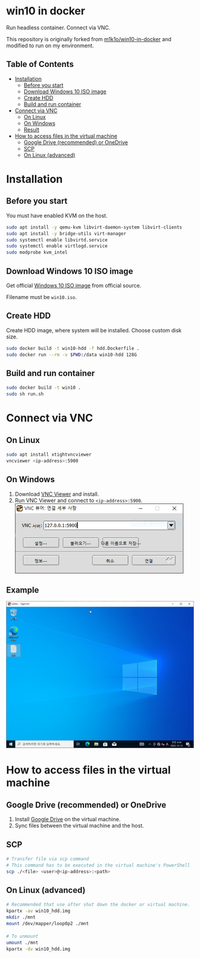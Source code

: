 # win10 in docker

Run headless container. Connect via VNC.

This repository is originally forked from [m1k1o/win10-in-docker](
	https://github.com/m1k1o/win10-in-docker) and modified to run on my environment.

## Table of Contents
- [Installation](#Installation)
	- [Before you start](#before-you-start)
	- [Download Windows 10 ISO image](#download-windows-10-iso-image)
	- [Create HDD](#create-hdd)
	- [Build and run container](#build-and-run-container)
- [Connect via VNC](#connect-via-vnc)
	- [On Linux](#on-linux)
	- [On Windows](#on-windows)
	- [Result](#result)
- [How to access files in the virtual machine](#how-to-access-files-in-the-virtual-machine)
	- [Google Drive (recommended) or OneDrive](#google-drive-recommended-or-onedrive)
	- [SCP](#scp)
	- [On Linux (advanced)](#on-linux-advanced)

# Installation

## Before you start

You must have enabled KVM on the host. 

```sh
sudo apt install -y qemu-kvm libvirt-daemon-system libvirt-clients 
sudo apt install -y bridge-utils virt-manager
sudo systemctl enable libvirtd.service
sudo systemctl enable virtlogd.service
sudo modprobe kvm_intel
```

## Download Windows 10 ISO image

Get official [Windows 10 ISO image](https://www.microsoft.com/en-us/software-download/windows10) from official source.

Filename must be `win10.iso`.

## Create HDD

Create HDD image, where system will be installed. Choose custom disk size.

```sh
sudo docker build -t win10-hdd -f hdd.Dockerfile .
sudo docker run --rm -v $PWD:/data win10-hdd 128G
```

## Build and run container

```sh
sudo docker build -t win10 .
sudo sh run.sh
```

# Connect via VNC
## On Linux

```sh
sudo apt install xtightvncviewer
vncviewer <ip-address>:5900
```

## On Windows
1. Download [VNC Viewer](https://sourceforge.net/projects/tigervnc/files/stable/1.12.0/) and install.
2. Run VNC Viewer and connect to `<ip-address>:5900`.
![viewer_example](images/viewer_example.png)

## Example
![result](images/windows_result.png)

# How to access files in the virtual machine

## Google Drive (recommended) or OneDrive
1. Install [Google Drive](https://www.google.com/drive/download/) on the virtual machine.
2. Sync files between the virtual machine and the host.

## SCP
```sh
# Transfer file via scp command
# This command has to be executed in the virtual machine's PowerShell
scp ./<file> <user>@<ip-address>:<path>
```

## On Linux (advanced)
```sh
# Recommended that use after shut down the docker or virtual machine.
kpartx -av win10_hdd.img
mkdir ./mnt
mount /dev/mapper/loop0p2 ./mnt

# To unmount
umount ./mnt
kpartx -dv win10_hdd.img
```
